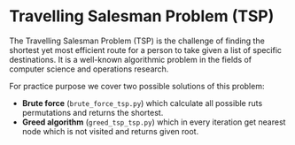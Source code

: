 # Travelling Salesman Problem (TSP)

The Travelling Salesman Problem (TSP) is the challenge of finding the shortest yet most efficient route for a person to take given a list of specific destinations. It is a well-known algorithmic problem in the fields of computer science and operations research.

For practice purpose we cover two possible solutions of this problem:

- **Brute force** (`brute_force_tsp.py`) which calculate all possible ruts permutations and returns the shortest.
- **Greed algorithm** (`greed_tsp_tsp.py`) which in every iteration get nearest node which is not visited and returns given root. 